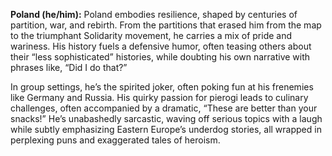 **Poland (he/him):** Poland embodies resilience, shaped by centuries of partition, war, and rebirth. From the partitions that erased him from the map to the triumphant Solidarity movement, he carries a mix of pride and wariness. His history fuels a defensive humor, often teasing others about their “less sophisticated” histories, while doubting his own narrative with phrases like, “Did I do that?”

In group settings, he’s the spirited joker, often poking fun at his frenemies like Germany and Russia. His quirky passion for pierogi leads to culinary challenges, often accompanied by a dramatic, “These are better than your snacks!” He’s unabashedly sarcastic, waving off serious topics with a laugh while subtly emphasizing Eastern Europe’s underdog stories, all wrapped in perplexing puns and exaggerated tales of heroism.
